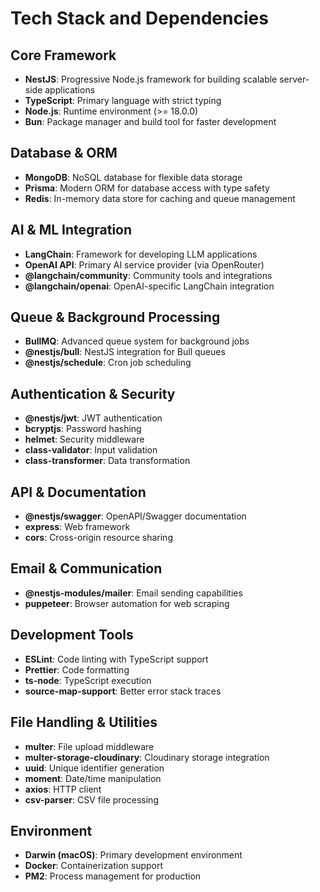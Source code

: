 # Tech Stack and Dependencies

## Core Framework
- **NestJS**: Progressive Node.js framework for building scalable server-side applications
- **TypeScript**: Primary language with strict typing
- **Node.js**: Runtime environment (>= 18.0.0)
- **Bun**: Package manager and build tool for faster development

## Database & ORM
- **MongoDB**: NoSQL database for flexible data storage
- **Prisma**: Modern ORM for database access with type safety
- **Redis**: In-memory data store for caching and queue management

## AI & ML Integration
- **LangChain**: Framework for developing LLM applications
- **OpenAI API**: Primary AI service provider (via OpenRouter)
- **@langchain/community**: Community tools and integrations
- **@langchain/openai**: OpenAI-specific LangChain integration

## Queue & Background Processing
- **BullMQ**: Advanced queue system for background jobs
- **@nestjs/bull**: NestJS integration for Bull queues
- **@nestjs/schedule**: Cron job scheduling

## Authentication & Security
- **@nestjs/jwt**: JWT authentication
- **bcryptjs**: Password hashing
- **helmet**: Security middleware
- **class-validator**: Input validation
- **class-transformer**: Data transformation

## API & Documentation
- **@nestjs/swagger**: OpenAPI/Swagger documentation
- **express**: Web framework
- **cors**: Cross-origin resource sharing

## Email & Communication
- **@nestjs-modules/mailer**: Email sending capabilities
- **puppeteer**: Browser automation for web scraping

## Development Tools
- **ESLint**: Code linting with TypeScript support
- **Prettier**: Code formatting
- **ts-node**: TypeScript execution
- **source-map-support**: Better error stack traces

## File Handling & Utilities
- **multer**: File upload middleware
- **multer-storage-cloudinary**: Cloudinary storage integration
- **uuid**: Unique identifier generation
- **moment**: Date/time manipulation
- **axios**: HTTP client
- **csv-parser**: CSV file processing

## Environment
- **Darwin (macOS)**: Primary development environment
- **Docker**: Containerization support
- **PM2**: Process management for production